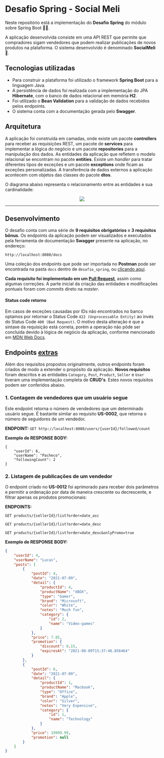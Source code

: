 # Desafio Spring - Social Meli

Neste repositório está a implementação do **Desafio Spring** do módulo sobre Spring Boot :yellow_heart::blue_heart:.

A aplicação desenvolvida consiste em uma API REST que permite que compradores sigam vendedores que podem realizar publicações de novos produtos na plataforma. O sistema desenvolvido é denominado **SocialMeli** :rocket:.


## Tecnologias utilizadas

* Para construir a plataforma foi utilizado o framework **Spring Boot** para a linguagem Java. 
* A persistência de dados foi realizada com a implementação do JPA **Hibernate**, com o banco de dados relacional em memória **H2**. 
* Foi utilizado o **Bean Validation** para a validação de dados recebidos pelos endpoints. 
* O  sistema conta com a documentação gerada pelo **Swagger**.


## Arquitetura

A aplicação foi construída em camadas, onde existe um pacote **controllers** para receber as requisições REST, um pacote de **services** para implementar a lógica do negócio e um pacote **repositories** para a manipulação dos dados. As entidades da aplicação que refletem o modelo relacional se encontram no pacote **entities**. Existe um *handler* para tratar diferentes tipos de exceções e um pacote **exceptions** onde ficam as exceções personalizadas. A transferência de dados externos a aplicação acontecem com objetos das classes do pacote **dtos**.

O diagrama abaixo representa o relacionamento entre as entidades e sua cardinalidade:

<p align="center">
  <img src="https://i.imgur.com/4cZOvDA.png">
</p>

---

## Desenvolvimento

O desafio conta com uma série de **9 requisitos obrigatórios** e **3 requisitos bônus**. Os endpoints da aplicação podem ser visualizados e executados pela ferramenta de documentação **Swagger** presente na aplicação, no endereço:

```
http://localhost:8080/docs
```

Uma coleção dos endpoints que pode ser importada no **Postman** pode ser encontrada na pasta `docs` dentro de `desafio_spring`, ou <a href="https://github.com/andreepdiasmeli/desafio-spring/blob/master/desafio_spring/docs/Desafio%20Spring%20SocialMeli.postman_collection.json">clicando aqui</a>.

**Cada requisito foi implementado em um <a href="https://github.com/andreepdiasmeli/desafio-spring/pulls?q=is%3Apr+is%3Aclosed">Pull Request</a>**, assim como algumas correções. A parte inicial da criação das entidades e modificações pontuais foram com *commits* direto na *master*.

#### Status code retorno

Em casos de exceções causadas por IDs não encontrados no banco optamos por retornar o Status Code `422 (Unprocessable Entity)` ao invés do Status Code `400 (Bad Request)`. O motivo desta alteração é que a sintaxe da requisição está correta, porém a operação não pôde ser concluída devido à lógica de negócio da aplicação, conforme mencionado em <a href="https://developer.mozilla.org/pt-BR/docs/Web/HTTP/Status/422">MDN Web Docs</a>.

## Endpoints <u>extras</u>

Além dos requisitos propostos originalmente, outros endpoints foram criados de modo a extender o propósito da aplicação. **Novos requisitos** foram descritos e as entidades `Category`, `Post`, `Product`, `Seller` e `User` tiveram uma implementação completa de **CRUD's**. Estes novos requisitos podem ser conferidos abaixo.

### 1. Contagem de vendedores que um usuário segue

Este endpoint retorna o número de vendedores que um determinado usuário segue. É bastante similar ao requisito **US-0002**, que retorna o número de seguidores de um vendedor.


**ENDPOINT:** `GET http://localhost:8080/users/{userId}/followed/count`

**Exemplo de RESPONSE BODY:**
```json=
{
    "userId": 6,
    "userName": "Pacheco",
    "followingCount": 2
}
```

### 2. Listagem de publicações de um vendedor

O endpoint criado no **US-0012** foi aprimorado para receber dois parâmetros e permitir a ordenação por data de maneira crescente ou decrescente, e filtrar apenas os produtos promocionais:

**ENDPOINTS:** 

`GET products/{sellerId}/list?order=date_asc`

`GET products/{sellerId}/list?order=date_desc`

`GET products/{sellerId}/list?order=date_desc&onlyPromo=true`

**Exemplo de RESPONSE BODY:** 
```json
{
    "userId": 4,
    "userName": "Lucas",
    "posts": [
        {
            "postId": 4,
            "date": "2021-07-09",
            "detail": {
                "productId": 4,
                "productName": "XBOX",
                "type": "Gamer",
                "brand": "Microsoft",
                "color": "White",
                "notes": "Much fun",
                "category": {
                    "id": 2,
                    "name": "Video-games"
                }
            },
            "price": 7.85,
            "promotion": {
                "discount": 0.15,
                "expiresAt": "2021-08-09T15:37:46.856464"
            }
        },
        {
            "postId": 6,
            "date": "2021-07-09",
            "detail": {
                "productId": 1,
                "productName": "Macbook",
                "type": "Office",
                "brand": "Apple",
                "color": "Silver",
                "notes": "Very Expensive",
                "category": {
                    "id": 1,
                    "name": "Technology"
                }
            },
            "price": 19999.99,
            "promotion": null
        }
    ]
}
```
